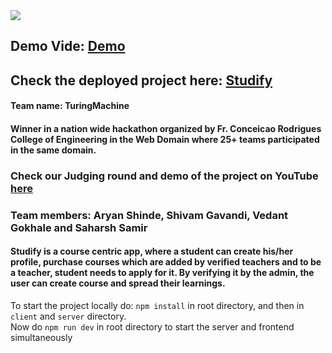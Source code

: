 <img src="https://github.com/AryanShinde/Unscript2k22_TuringMachine/blob/master/client/src/assets/banner.png">

## Demo Vide: [Demo](https://drive.google.com/drive/folders/1YuKHlwUp-_rjsti8DpjGYwjBomfXxt5X?usp=sharing)

## Check the deployed project here: [Studify](http://studify4.herokuapp.com/landing)
#### Team name: TuringMachine
#### Winner in a nation wide hackathon organized by Fr. Conceicao Rodrigues College of Engineering in the Web Domain where 25+ teams participated in the same domain. 
### Check our Judging round and demo of the project on YouTube [here](https://youtu.be/rqkCwkT_KhE?t=3958)
### Team members: Aryan Shinde, Shivam Gavandi, Vedant Gokhale and Saharsh Samir



#### Studify is a course centric app, where a student can create his/her profile, purchase courses which are added by verified teachers and to be a teacher, student needs to apply for it. By verifying it by the admin, the user can create course and spread their learnings.

To start the project locally
do: ```npm install``` in root directory, and then in ```client``` and ```server``` directory. <br/>
Now do ```npm run dev``` in root directory to start the server and frontend simultaneously 


